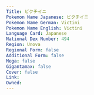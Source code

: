 ```yaml
---
﻿Title: ビクチイニ
Pokemon Name Japanese: ビクチイニ
Pokemon Name German: Victini
Pokemon Name English: Victini
Language Card: Japanese
National Dex Number: 494
Region: Unova
Regional Form: false
Additional Form: false
Mega: false
Gigantamax: false
Cover: false
Link: 
Owned: 
---
```

